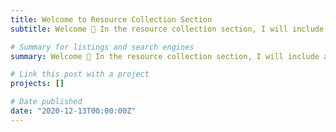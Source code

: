 ```yaml
---
title: Welcome to Resource Collection Section
subtitle: Welcome 👋 In the resource collection section, I will include all kinds of material (documents, links) that are useful for art history, especially Chinese art history.

# Summary for listings and search engines
summary: Welcome 👋 In the resource collection section, I will include all kinds of material (documents, links) that are useful for art history, especially Chinese art history.

# Link this post with a project
projects: []

# Date published
date: "2020-12-13T00:00:00Z"
---
```

